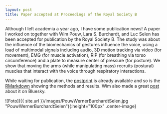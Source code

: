 ```yaml
---
layout: post
title: Paper accepted at Proceedings of the Royal Society B
---
```

Although I left academia a year ago, I have some publication news!
A paper I worked on together with Wim Pouw, Lara S. Burchardt, and Luc Selen has been accepted for publication by the Royal Society B.
The study was about the influence of the biomechanics of gestures influence the voice, using a load of multimodal signals including audio, 3D motion tracking via video (for movement), EMG (for muscle activation), RIP (for breathing via torso circumference) and a plate to measure center of pressure (for posture).
We show that moving the arms (while manipulating mass) recruits (postural) muscles that interact with the voice through respiratory interactions.

While waiting for publication, the [postprint](https://wimpouw.com/files/Pouwetalkinetics.pdf) is already available and so is the [RMarkdown](https://wimpouw.github.io/kineticsvoice/) showing the methods and results.
Wim also made a great [post](https://bsky.app/profile/wimpouw.bsky.social/post/3ll6t7kazbk2j) about it on Bluesky.

![Foto]({{ site.url }}/images/PouwWernerBurchardtSelen.jpg "PouwWernerBurchardtSelen"){:height="100px" .center-image} 
